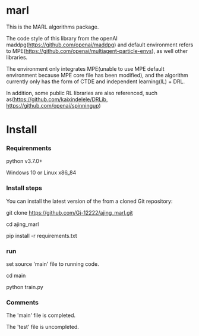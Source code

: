 # marl
 This is the MARL algorithms package.
 
 The code style of this library from the openAI maddpg(https://github.com/openai/maddpg) and default environment refers to MPE(https://github.com/openai/multiagent-particle-envs), as well other libraries.
 
 The environment only integrates MPE(unable to use MPE default environment because MPE core file has been modified), and the algorithm currently only has the form of CTDE and independent learning(IL) + DRL.
 
 In addition, some public RL libraries are also referenced, such as(https://github.com/kaixindelele/DRLib, https://github.com/openai/spinningup)

# Install

### Requirenments
python  v3.7.0+

Windows 10 or Linux x86\_84

### Install steps

You can install the latest version of the from a cloned Git repository:

git clone https://github.com/Gj-12222/ajing_marl.git

cd ajing_marl

pip install -r requirements.txt

### run 

set source 'main' file to running code.

cd main

python train.py

### Comments

The 'main' file is completed.

The 'test' file is uncompleted.
